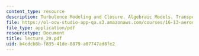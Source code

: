 ```yaml
---
content_type: resource
description: Turbulence Modeling and Closure. Algebraic Models. Transport Models
file: https://ol-ocw-studio-app-qa.s3.amazonaws.com/courses/16-13-aerodynamics-of-viscous-fluids-fall-2003/b4cdcb8bf83541de8879a07747ad8fe2_lecture_29.pdf
file_type: application/pdf
resourcetype: Document
title: lecture_29.pdf
uid: b4cdcb8b-f835-41de-8879-a07747ad8fe2
---
```

